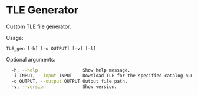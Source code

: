 # TLE Generator

Custom TLE file generator.

Usage:

`TLE_gen [-h] [-o OUTPUT] [-v] [-l]`

Optional arguments:

```bash
  -h, --help                 Show help message.
  -i INPUT, --input INPUT    Download TLE for the specified catalog numbers.
  -o OUTPUT, --output OUTPUT Output file path.
  -v, --version              Show version.
```

